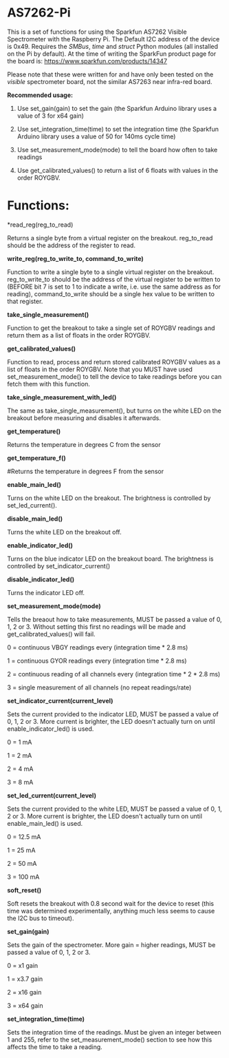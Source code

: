 # AS7262-Pi
This is a set of functions for using the Sparkfun AS7262 Visible Spectrometer with the Raspberry Pi.  The Default I2C address of the device is 0x49.  Requires the *SMBus*, *time* and *struct* Python modules (all installed on the Pi by default).  At the time of writing the SparkFun product page for the board is: https://www.sparkfun.com/products/14347

Please note that these were written for and have only been tested on the *visible* spectrometer board, not the similar AS7263 near infra-red board.

**Recommended usage:**

1) Use set_gain(gain) to set the gain (the Sparkfun Arduino library uses a value of 3 for x64 gain)

2) Use set_integration_time(time) to set the integration time (the Sparkfun Arduino library uses a value of 50 for 140ms cycle time)

3) Use set_measurement_mode(mode) to tell the board how often to take readings

1) Use get_calibrated_values() to return a list of 6 floats with values in the order ROYGBV.

# Functions:

*read_reg(reg_to_read)

Returns a single byte from a virtual register on the breakout.  reg_to_read should be the address of the register to read.


**write_reg(reg_to_write_to, command_to_write)**

Function to write a single byte to a single virtual register on the breakout.  reg_to_write_to should be the address of the virtual register to be written to (BEFORE bit 7 is set to 1 to indicate a write, i.e. use the same address as for reading), command_to_write should be a single hex value to be written to that register.


**take_single_measurement()**

Function to get the breakout to take a single set of ROYGBV readings and return them as a list of floats in the order ROYGBV.


**get_calibrated_values()**

Function to read, process and return stored calibrated ROYGBV values as a list of floats in the order ROYGBV.  Note that you MUST have used set_measurement_mode() to tell the device to take readings before you can fetch them with this function.


**take_single_measurement_with_led()**

The same as take_single_measurement(), but turns on the white LED on the breakout before measuring and disables it afterwards.

**get_temperature()**

Returns the temperature in degrees C from the sensor


**get_temperature_f()**

#Returns the temperature in degrees F from the sensor


**enable_main_led()**

Turns on the white LED on the breakout.  The brightness is controlled by set_led_current().


**disable_main_led()**

Turns the white LED on the breakout off.


**enable_indicator_led()**

Turns on the blue indicator LED on the breakout board.  The brightness is controlled by set_indicator_current()


**disable_indicator_led()**

Turns the indicator LED off.


**set_measurement_mode(mode)**

Tells the breaout how to take measurements, MUST be passed a value of 0, 1, 2 or 3.  Without setting this first no readings will be made and get_calibrated_values() will fail.

0 = continuous VBGY readings every (integration time * 2.8 ms)

1 = continuous GYOR readings every (integration time * 2.8 ms)

2 = continuous reading of all channels every (integration time * 2 * 2.8 ms)

3 = single measurement of all channels (no repeat readings/rate)


**set_indicator_current(current_level)**

Sets the current provided to the indicator LED, MUST be passed a value of 0, 1, 2 or 3.  More current is brighter, the LED doesn't actually turn on until enable_indicator_led() is used.

0 = 1 mA 

1 = 2 mA

2 = 4 mA

3 = 8 mA
	

**set_led_current(current_level)**

Sets the current provided to the white LED, MUST be passed a value of 0, 1, 2 or 3.  More current is brighter, the LED doesn't actually turn on until enable_main_led() is used.

0 = 12.5 mA 

1 = 25 mA

2 = 50 mA

3 = 100 mA


**soft_reset()**

Soft resets the breakout with 0.8 second wait for the device to reset (this time was determined experimentally, anything much less seems to cause the I2C bus to timeout).


**set_gain(gain)**

Sets the gain of the spectrometer.  More gain = higher readings, MUST be passed a value of 0, 1, 2 or 3.

0 = x1   gain

1 = x3.7 gain

2 = x16  gain

3 = x64  gain


**set_integration_time(time)**

Sets the integration time of the readings.  Must be given an integer between 1 and 255, refer to the set_measurement_mode() section to see how this affects the time to take a reading.
